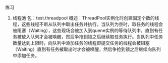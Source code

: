 练习
1. 线程池
包：test.threadpool
概述：ThreadPool实例化时创建固定个数的线程，这些线程不断从队列中取出任务并执行。当队列为空时，取任务的线程会被阻塞（Waiting），这些现场会被加入到quene实例的等待队列中，直到有任务被放入队列才会被唤醒，然后争抢到锁之后继续取任务执行。当队列中任务数量达到上限时，向队列中添加任务的线程即提交任务的线程会被阻塞（Waiting）直到有任务被取出时才会被唤醒，然后争抢到锁之后继续向队列中添加任务。
